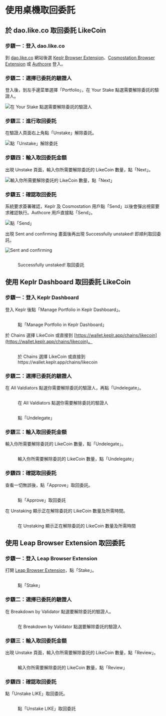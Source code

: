 # 使用桌機取回委託

## 於 dao.like.co 取回委託 LikeCoin <a href="#undelegate-via-dao.like.co" id="undelegate-via-dao.like.co"></a>

### 步驟一：登入 dao.like.co

到 [dao.like.co](https://dao.like.co/) 網站後選 [Keplr Browser Extension](../../wallet/keplr/)、[Cosmostation Browser Extension](../../wallet/cosmostation/) 或 [Authcore](../../../user-guide/liker-id/register/) 登入。

### 步驟二：選擇已委託的驗證人

登入後，到左手邊菜單選擇「Portfolio」，在 Your Stake 點選需要解除委託的驗證人。

![在 Your Stake 點選需要解除委託的驗證人](<../../../.gitbook/assets/dao.like.co unstake 01.png>)

### 步驟三：進行取回委託

在驗證人頁面右上角點「Unstake」解除委託。

![點「Unstake」解除委託](<../../../.gitbook/assets/dao.like.co unstake 02.png>)

### 步驟四：輸入取回委託金額

出現 Unstake 頁面，輸入你所需要解除委託的 LikeCoin 數量，點「Next」。

![輸入你所需要解除委託的 LikeCoin 數量，點「Next」](<../../../.gitbook/assets/dao.like.co unstake 03.png>)

### 步驟五：確認取回委託

系統要求簽署確認，Keplr 及 Cosmostation 用戶點「Send」以後會彈出視窗要求確認執行。Authcore 用戶直接點「Send」。

![點「Send」](<../../../.gitbook/assets/dao.like.co unstake 04.png>)

出現 Sent and confirming 畫面後再出現 Successfully unstaked! 即順利取回委託。

<div>

<img src="../../../.gitbook/assets/dao.like.co unstake 05.png" alt="Sent and confirming">

 

<figure><img src="../../../.gitbook/assets/dao.like.co unstake 06.png" alt=""><figcaption><p>Successfully unstaked! 取回委託</p></figcaption></figure>

</div>

## 使用 Keplr Dashboard 取回委託 LikeCoin

### 步驟一：登入 Keplr Dashboard

登入 Keplr 後點「Manage Portfolio in Keplr Dashboard」。

<figure><img src="../../../.gitbook/assets/Keplr Dashboard.png" alt=""><figcaption><p>點「Manage Portfolio in Keplr Dashboard」</p></figcaption></figure>

於 Chains 選擇 LikeCoin 或直接到 [https://wallet.keplr.app/chains/likecoin](https://wallet.keplr.app/chains/likecoin)。

<figure><img src="../../../.gitbook/assets/Keplr Dashboard Dekegate 1.png" alt=""><figcaption><p>於 Chains 選擇 LikeCoin 或直接到 https://wallet.keplr.app/chains/likecoin</p></figcaption></figure>

### 步驟二：選擇已委託的驗證人

在 All Valdiators 點選你需要解除委託的驗證人，再點「Undelegate」。

<figure><img src="../../../.gitbook/assets/Keplr Dashboard Dekegate 2.png" alt=""><figcaption><p>在 All Valdiators 點選你需要解除委託的驗證人</p></figcaption></figure>

<figure><img src="../../../.gitbook/assets/Keplr Dashboard Undelegate 1.png" alt=""><figcaption><p>點「Undelegate」</p></figcaption></figure>

### 步驟三：輸入取回委託金額

輸入你所需要解除委託的 LikeCoin 數量，點「Undelegate」。

<figure><img src="../../../.gitbook/assets/Keplr Dashboard Undelegate 2.png" alt=""><figcaption><p>輸入你所需要解除委託的 LikeCoin 數量，點「Undelegate」</p></figcaption></figure>

### 步驟四：確認取回委託

查看一切無誤後，點「Approve」取回委託。

<figure><img src="../../../.gitbook/assets/Keplr Dashboard Undelegate 3.png" alt=""><figcaption><p>點「Approve」取回委託</p></figcaption></figure>

在 Unstaking 顯示正在解除委託的 LikeCoin 數量及所需時間。

<figure><img src="../../../.gitbook/assets/Keplr Dashboard Undelegate 4.png" alt=""><figcaption><p>在 Unstaking 顯示正在解除委託的 LikeCoin 數量及所需時間</p></figcaption></figure>

## 使用 Leap Browser Extension 取回委託 <a href="#undelegate-via-leap" id="undelegate-via-leap"></a>

### 步驟一：登入 Leap Browser Extension

打開 [Leap Browser Extension](../../wallet/leap/)，點「Stake」。

<figure><img src="../../../.gitbook/assets/leap delegate 1.png" alt=""><figcaption><p>點「Stake」</p></figcaption></figure>

### 步驟二：選擇已委託的驗證人

在 Breakdown by Validator 點選要解除委託的驗證人。

<figure><img src="../../../.gitbook/assets/leap redelegate 1.png" alt=""><figcaption><p>在 Breakdown by Validator 點選要解除委託的驗證人</p></figcaption></figure>

### 步驟三：輸入取回委託金額

出現 Unstake 頁面，輸入你所需要解除委託的 LikeCoin 數量，點「Review」。

<figure><img src="../../../.gitbook/assets/leap undelegate 1.png" alt=""><figcaption><p>輸入你所需要解除委託的 LikeCoin 數量，點「Review」</p></figcaption></figure>

### 步驟四：確認取回委託

點「Unstake LIKE」取回委託。

<figure><img src="../../../.gitbook/assets/leap undelegate 2.png" alt=""><figcaption><p>點「Unstake LIKE」取回委託</p></figcaption></figure>
